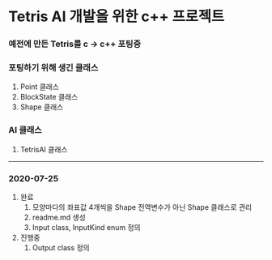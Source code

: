 # Tetris AI 개발을 위한 c++ 프로젝트

### 예전에 만든 Tetris를 c -> c++ 포팅중
### 포팅하기 위해 생긴 클래스

1. Point 클래스
1. BlockState 클래스
1. Shape 클래스

### AI 클래스

1. TetrisAI 클래스

<hr>



### 2020-07-25
1. 완료
    1. 모양마다의 좌표값 4개씩을 Shape 전역변수가 아닌 Shape 클래스로 관리
    1. readme.md 생성
    1. Input class, InputKind enum 정의
1. 진행중
    1. Output class 정의